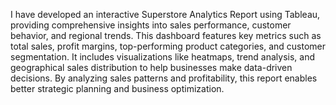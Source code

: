 I have developed an interactive Superstore Analytics Report using Tableau, providing comprehensive insights into sales performance, customer behavior, and regional trends. This dashboard features key metrics such as total sales, profit margins, top-performing product categories, and customer segmentation. It includes visualizations like heatmaps, trend analysis, and geographical sales distribution to help businesses make data-driven decisions. By analyzing sales patterns and profitability, this report enables better strategic planning and business optimization.

